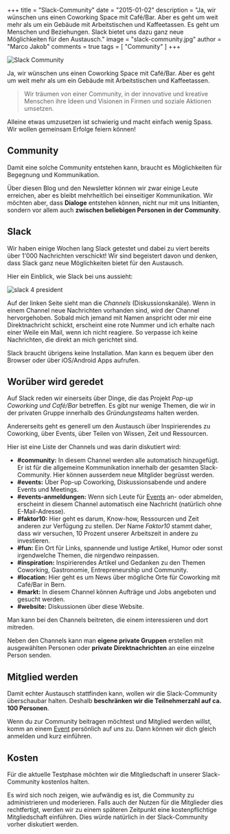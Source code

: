 +++
title = "Slack-Community"
date = "2015-01-02"
description = "Ja, wir wünschen uns einen Coworking Space mit Café/Bar. Aber es geht um weit mehr als um ein Gebäude mit Arbeitstischen und Kaffeetassen. Es geht um Menschen und Beziehungen. Slack bietet uns dazu ganz neue Möglichkeiten für den Austausch."
image = "slack-community.jpg"
author = "Marco Jakob"
comments = true
tags = [ "Community" ]
+++

![Slack Community](/assets/blog/15-01-02-slack/slack-community.jpg)

Ja, wir wünschen uns einen Coworking Space mit Café/Bar. Aber es geht um weit mehr als um ein Gebäude mit Arbeitstischen und Kaffeetassen.

> Wir träumen von einer Community, in der innovative und kreative Menschen ihre Ideen und Visionen in Firmen und soziale Aktionen umsetzen.

Alleine etwas umzusetzen ist schwierig und macht einfach wenig Spass. Wir wollen gemeinsam Erfolge feiern können! 


## Community

Damit eine solche Community entstehen kann, braucht es Möglichkeiten für Begegnung und Kommunikation.

Über diesen Blog und den Newsletter können wir zwar einige Leute erreichen, aber es bleibt mehrheitlich bei einseitiger Kommunikation. Wir möchten aber, dass **Dialoge** entstehen können, nicht nur mit uns Initianten, sondern vor allem auch **zwischen beliebigen Personen in der Community**.


## Slack

Wir haben einige Wochen lang Slack getestet und dabei zu viert bereits über 1'000 Nachrichten verschickt! Wir sind begeistert davon und denken, dass Slack ganz neue Möglichkeiten bietet für den Austausch.

Hier ein Einblick, wie Slack bei uns aussieht:

![slack 4 president](/assets/blog/15-01-02-slack/slack-4-president.png)

Auf der linken Seite sieht man die *Channels* (Diskussionskanäle). Wenn in einem Channel neue Nachrichten vorhanden sind, wird der Channel hervorgehoben. Sobald mich jemand mit Namen anspricht oder mir eine Direktnachricht schickt, erscheint eine rote Nummer und ich erhalte nach einer Weile ein Mail, wenn ich nicht reagiere. So verpasse ich keine Nachrichten, die direkt an mich gerichtet sind.

Slack braucht übrigens keine Installation. Man kann es bequem über den Browser oder über iOS/Android Apps aufrufen. 


## Worüber wird geredet

Auf Slack reden wir einerseits über Dinge, die das Projekt *Pop-up Coworking und Café/Bar* betreffen. Es gibt nur wenige Themen, die wir in der privaten Gruppe innerhalb des *Gründungsteams* halten werden.

Andererseits geht es generell um den Austausch über Inspirierendes zu Coworking, über Events, über Teilen von Wissen, Zeit und Ressourcen.

Hier ist eine Liste der Channels und was darin diskutiert wird:

* **#community:** In diesem Channel werden alle automatisch hinzugefügt. Er ist für die allgemeine Kommunikation innerhalb der gesamten Slack-Community. Hier können ausserdem neue Mitglider begrüsst werden.
* **#events:** Über Pop-up Coworking, Diskussionsabende und andere Events und Meetings.
* **#events-anmeldungen:** Wenn sich Leute für [Events](/events/) an- oder abmelden, erscheint in diesem Channel automatisch eine Nachricht (natürlich ohne E-Mail-Adresse).
* **#faktor10:** Hier geht es darum, Know-how, Ressourcen und Zeit anderen zur Verfügung zu stellen. Der Name *Faktor10* stammt daher, dass wir versuchen, 10 Prozent unserer Arbeitszeit in andere zu investieren.
* **#fun:** Ein Ort für Links, spannende und lustige Artikel, Humor oder sonst irgendwelche Themen, die nirgendwo reinpassen.
* **#inspiration:** Inspirierendes Artikel und Gedanken zu den Themen Coworking, Gastronomie, Entrepreneurship und Community.
* **#location:** Hier geht es um News über mögliche Orte für Coworking mit Café/Bar in Bern.
* **#markt:** In diesem Channel können Aufträge und Jobs angeboten und gesucht werden.
* **#website:** Diskussionen über diese Website.

Man kann bei den Channels beitreten, die einem interessieren und dort mitreden.

Neben den Channels kann man **eigene private Gruppen** erstellen mit ausgewählten Personen oder **private Direktnachrichten** an eine einzelne Person senden. 


## Mitglied werden

Damit echter Austausch stattfinden kann, wollen wir die Slack-Community überschaubar halten. Deshalb **beschränken wir die Teilnehmerzahl auf ca. 100 Personen**.

Wenn du zur Community beitragen möchtest und Mitglied werden willst, komm an einem [Event](/events/) persönlich auf uns zu. Dann können wir dich gleich anmelden und kurz einführen.


## Kosten

Für die aktuelle Testphase möchten wir die Mitgliedschaft in unserer Slack-Community kostenlos halten. 

Es wird sich noch zeigen, wie aufwändig es ist, die Community zu administrieren und moderieren. Falls auch der Nutzen für die Mitglieder dies rechtfertigt, werden wir zu einem späteren Zeitpunkt eine kostenpflichtige Mitgliedschaft einführen. Dies würde natürlich in der Slack-Community vorher diskutiert werden.

